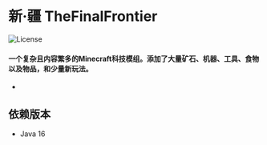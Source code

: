
# 新·疆 TheFinalFrontier

![License](https://img.shields.io/badge/License-MIT-brightgreen.svg)

#### 一个复杂且内容繁多的Minecraft科技模组。添加了大量矿石、机器、工具、食物以及物品，和少量新玩法。

* [交流群组]: #腾讯QQ群聊

## 依赖版本
* Java 16

[交流群组]: http://jq.qq.com/?_wv=1027&k=eFGKeY
